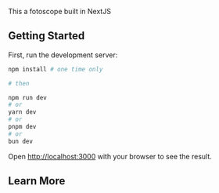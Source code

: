 This a fotoscope built in NextJS

## Getting Started

First, run the development server:

```bash
npm install # one time only

# then

npm run dev
# or
yarn dev
# or
pnpm dev
# or
bun dev
```

Open [http://localhost:3000](http://localhost:3000) with your browser to see the result.

## Learn More
